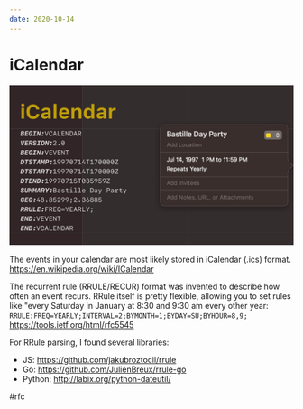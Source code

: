 ```yaml
---
date: 2020-10-14
---
```


# iCalendar

![iCalendar promo](icalendar.jpeg "iCalendar promo")

The events in your calendar are most likely stored in iCalendar (.ics) format.  
https://en.wikipedia.org/wiki/ICalendar

The recurrent rule (RRULE/RECUR) format was invented to describe how often an event recurs. RRule itself is pretty flexible, allowing you to set rules like "every Saturday in January at 8:30 and 9:30 am every other year:
`RRULE:FREQ=YEARLY;INTERVAL=2;BYMONTH=1;BYDAY=SU;BYHOUR=8,9;`
https://tools.ietf.org/html/rfc5545

For RRule parsing, I found several libraries:

- JS: https://github.com/jakubroztocil/rrule
- Go: https://github.com/JulienBreux/rrule-go
- Python: http://labix.org/python-dateutil/

#rfc

